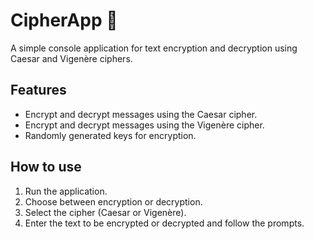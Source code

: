 # CipherApp 🔐

A simple console application for text encryption and decryption using Caesar and Vigenère ciphers.

## Features

- Encrypt and decrypt messages using the Caesar cipher.
- Encrypt and decrypt messages using the Vigenère cipher.
- Randomly generated keys for encryption.

## How to use

1. Run the application.
2. Choose between encryption or decryption.
3. Select the cipher (Caesar or Vigenère).
4. Enter the text to be encrypted or decrypted and follow the prompts.
